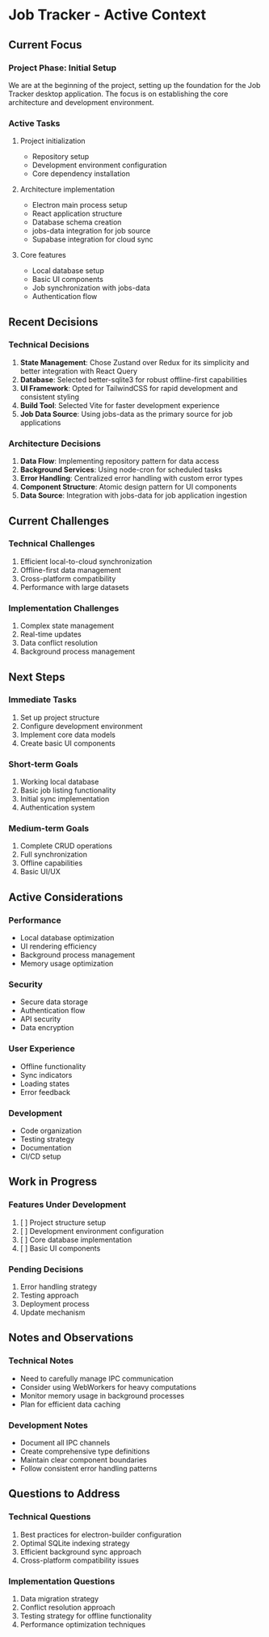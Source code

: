 # Job Tracker - Active Context

## Current Focus

### Project Phase: Initial Setup
We are at the beginning of the project, setting up the foundation for the Job Tracker desktop application. The focus is on establishing the core architecture and development environment.

### Active Tasks
1. Project initialization
   - Repository setup
   - Development environment configuration
   - Core dependency installation

2. Architecture implementation
   - Electron main process setup
   - React application structure
   - Database schema creation
   - jobs-data integration for job source
   - Supabase integration for cloud sync

3. Core features
   - Local database setup
   - Basic UI components
   - Job synchronization with jobs-data
   - Authentication flow

## Recent Decisions

### Technical Decisions
1. **State Management**: Chose Zustand over Redux for its simplicity and better integration with React Query
2. **Database**: Selected better-sqlite3 for robust offline-first capabilities
3. **UI Framework**: Opted for TailwindCSS for rapid development and consistent styling
4. **Build Tool**: Selected Vite for faster development experience
5. **Job Data Source**: Using jobs-data as the primary source for job applications

### Architecture Decisions
1. **Data Flow**: Implementing repository pattern for data access
2. **Background Services**: Using node-cron for scheduled tasks
3. **Error Handling**: Centralized error handling with custom error types
4. **Component Structure**: Atomic design pattern for UI components
5. **Data Source**: Integration with jobs-data for job application ingestion

## Current Challenges

### Technical Challenges
1. Efficient local-to-cloud synchronization
2. Offline-first data management
3. Cross-platform compatibility
4. Performance with large datasets

### Implementation Challenges
1. Complex state management
2. Real-time updates
3. Data conflict resolution
4. Background process management

## Next Steps

### Immediate Tasks
1. Set up project structure
2. Configure development environment
3. Implement core data models
4. Create basic UI components

### Short-term Goals
1. Working local database
2. Basic job listing functionality
3. Initial sync implementation
4. Authentication system

### Medium-term Goals
1. Complete CRUD operations
2. Full synchronization
3. Offline capabilities
4. Basic UI/UX

## Active Considerations

### Performance
- Local database optimization
- UI rendering efficiency
- Background process management
- Memory usage optimization

### Security
- Secure data storage
- Authentication flow
- API security
- Data encryption

### User Experience
- Offline functionality
- Sync indicators
- Loading states
- Error feedback

### Development
- Code organization
- Testing strategy
- Documentation
- CI/CD setup

## Work in Progress

### Features Under Development
1. [ ] Project structure setup
2. [ ] Development environment configuration
3. [ ] Core database implementation
4. [ ] Basic UI components

### Pending Decisions
1. Error handling strategy
2. Testing approach
3. Deployment process
4. Update mechanism

## Notes and Observations

### Technical Notes
- Need to carefully manage IPC communication
- Consider using WebWorkers for heavy computations
- Monitor memory usage in background processes
- Plan for efficient data caching

### Development Notes
- Document all IPC channels
- Create comprehensive type definitions
- Maintain clear component boundaries
- Follow consistent error handling patterns

## Questions to Address

### Technical Questions
1. Best practices for electron-builder configuration
2. Optimal SQLite indexing strategy
3. Efficient background sync approach
4. Cross-platform compatibility issues

### Implementation Questions
1. Data migration strategy
2. Conflict resolution approach
3. Testing strategy for offline functionality
4. Performance optimization techniques 